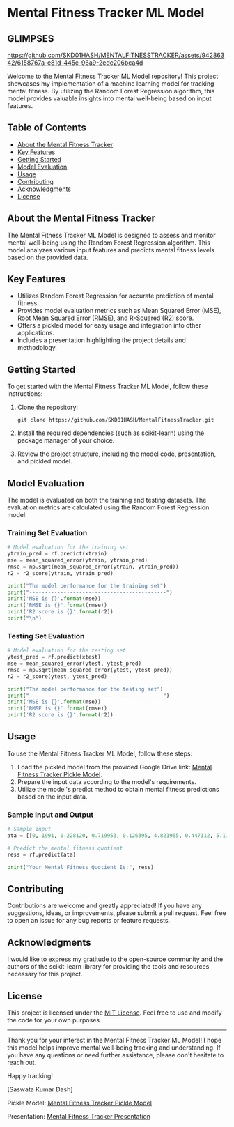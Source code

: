 # Mental Fitness Tracker ML Model
## GLIMPSES


https://github.com/SKD01HASH/MENTALFITNESSTRACKER/assets/94286342/6158767a-e81d-445c-96a9-2edc206bca4d



Welcome to the Mental Fitness Tracker ML Model repository! This project showcases my implementation of a machine learning model for tracking mental fitness. By utilizing the Random Forest Regression algorithm, this model provides valuable insights into mental well-being based on input features.

## Table of Contents

- [About the Mental Fitness Tracker](#about-the-mental-fitness-tracker)
- [Key Features](#key-features)
- [Getting Started](#getting-started)
- [Model Evaluation](#model-evaluation)
- [Usage](#usage)
- [Contributing](#contributing)
- [Acknowledgments](#acknowledgments)
- [License](#license)

## About the Mental Fitness Tracker

The Mental Fitness Tracker ML Model is designed to assess and monitor mental well-being using the Random Forest Regression algorithm. This model analyzes various input features and predicts mental fitness levels based on the provided data.

## Key Features

- Utilizes Random Forest Regression for accurate prediction of mental fitness.
- Provides model evaluation metrics such as Mean Squared Error (MSE), Root Mean Squared Error (RMSE), and R-Squared (R2) score.
- Offers a pickled model for easy usage and integration into other applications.
- Includes a presentation highlighting the project details and methodology.

## Getting Started

To get started with the Mental Fitness Tracker ML Model, follow these instructions:

1. Clone the repository:
   ```
   git clone https://github.com/SKD01HASH/MentalFitnessTracker.git
   ```

2. Install the required dependencies (such as scikit-learn) using the package manager of your choice.

3. Review the project structure, including the model code, presentation, and pickled model.

## Model Evaluation

The model is evaluated on both the training and testing datasets. The evaluation metrics are calculated using the Random Forest Regression model:

### Training Set Evaluation

```python
# Model evaluation for the training set
ytrain_pred = rf.predict(xtrain)
mse = mean_squared_error(ytrain, ytrain_pred)
rmse = np.sqrt(mean_squared_error(ytrain, ytrain_pred))
r2 = r2_score(ytrain, ytrain_pred)

print("The model performance for the training set")
print("--------------------------------------------")
print('MSE is {}'.format(mse))
print('RMSE is {}'.format(rmse))
print('R2 score is {}'.format(r2))
print("\n")
```

### Testing Set Evaluation

```python
# Model evaluation for the testing set
ytest_pred = rf.predict(xtest)
mse = mean_squared_error(ytest, ytest_pred)
rmse = np.sqrt(mean_squared_error(ytest, ytest_pred))
r2 = r2_score(ytest, ytest_pred)

print("The model performance for the testing set")
print("-------------------------------------------")
print('MSE is {}'.format(mse))
print('RMSE is {}'.format(rmse))
print('R2 score is {}'.format(r2))
```

## Usage

To use the Mental Fitness Tracker ML Model, follow these steps:

1. Load the pickled model from the provided Google Drive link: [Mental Fitness Tracker Pickle Model](https://drive.google.com/file/d/1rM9qf4fBbQ1EQMxRxv5xeWOZDF4ysnwE/view?usp=share_link).
2. Prepare the input data according to the model's requirements.
3. Utilize the model's predict method to obtain mental fitness predictions based on the input data.

### Sample Input and Output

```python
# Sample input
ata = [[0, 1991, 0.228120, 0.719953, 0.126395, 4.821965, 0.447112, 5.116306, 0.444250]]

# Predict the mental fitness quotient
ress = rf.predict(ata)

print("Your Mental Fitness Quotient Is:", ress)
```

## Contributing

Contributions are welcome and greatly appreciated! If you have any suggestions, ideas, or improvements, please submit a pull request. Feel free to open an issue for any bug reports or feature requests.

## Acknowledgments

I would like to express my gratitude to the open-source community and the authors of the scikit-learn library for providing the tools and resources necessary for this project.

## License

This project is licensed under the [MIT License](LICENSE). Feel free to use and modify the code for your own purposes.

---

Thank you for your interest in the Mental Fitness Tracker ML Model! I hope this model helps improve mental well-being tracking and understanding. If you have any questions or need further assistance, please don't hesitate to reach out.

Happy tracking!

[Saswata Kumar Dash]

Pickle Model: [Mental Fitness Tracker Pickle Model](https://drive.google.com/file/d/1rM9qf4fBbQ1EQMxRxv5xeWOZDF4ysnwE/view?usp=share_link)

Presentation: [Mental Fitness Tracker Presentation](https://docs.google.com/presentation/d/1ZZ99QMfRMJ6Lbb57NCA4_DLDghP4-CMN/edit?usp=drive_link&ouid=109870843568571470302&rtpof=true&sd=true)

